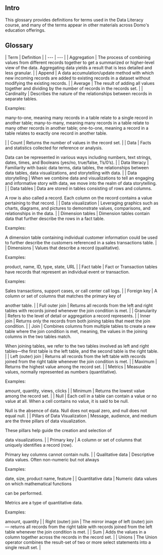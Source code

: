 

Intro
-------

This glossary provides definitions for terms used in the Data Literacy course, and many of the terms appear in other materials across Domo's education offerings.


 Glossary
----------


|
 Term
  |
 Definition
  |
| --- | --- |
|
 Aggregation
  |
 The process of combining values from different records together to get a summarized or higher-level view of the data. Aggregating data yields a result that is less detailed and less granular.
  |
|
 Append
  |
 A data accumulation/update method with which new incoming records are added to existing records in a dataset without modifying the existing records.
  |
|
 Average
  |
 The result of adding all values together and dividing by the number of records in the records set.
  |
|
 Cardinality
  |
 Describes the nature of the relationships between records in separate tables.

Examples:

many-to-one, meaning many records in a table relate to a single record in another table; many-to-many, meaning many records in a table relate to many other records in another table; one-to-one, meaning a record in a table relates to exactly one record in another table.

|
|
 Count
  |
 Returns the number of values in the record set.
  |
|
 Data
  |
 Facts and statistics collected for reference or analysis.


 Data can be represented in various ways including numbers, text strings, dates, times, and Booleans (yes/no, true/false, 1’s/0’s).
  |
|
 Data literacy
  |
 Familiarity with basic data terms, data tables, the relationships between data tables, data visualizations, and storytelling with data.
  |
|
 Data storytelling
  |
 When we combine data and visualizations to tell an engaging and informative story with data, we move into the realm of data storytelling.
  |
|
 Data tables
  |
 Data are stored in tables consisting of rows and columns.


 A row is also called a record. Each column on the record contains a value pertaining to that record.
  |
|
 Data visualization
  |
 Leveraging graphics such as charts, diagrams, and pictures to demonstrate values, comparisons, and relationships in the data.
  |
|
 Dimension tables
  |
 Dimension tables contain data that further describe the rows in a fact table.

Examples:

A dimension table containing individual customer information could be used to further describe the customers referenced in a sales transactions table.
  |
|
 Dimensions
  |
 Values that describe a record (qualitative).

Examples:

product, name, ID, type, state, URL
  |
|
 Fact table
  |
 Fact or Transaction tables have records that represent an individual event or transaction.

Examples:

Sales transactions, support cases, or call center call logs.
  |
|
 Foreign key
  |
 A column or set of columns that matches the primary key of

another table.
  |
|
 Full outer join
  |
 Returns all records from the left and right tables with records joined whenever the join condition is met.
  |
|
 Granularity
  |
 Refers to the level of detail or aggregation a record represents.
  |
|
 Inner join
  |
 Returns only the records from both joining tables that meet the join condition.
  |
|
 Join
  |
 Combines columns from multiple tables to create a new table where the join condition is met, meaning, the values in the joining columns in the two tables match.


 When joining tables, we refer to the two tables involved as left and right tables—the first table is the left table, and the second table is the right table.
  |
|
 Left (outer) join
  |
 Returns all records from the left table with records joined from the right table whenever the join condition is met.
  |
|
 Maximum
  |
 Returns the highest value among the record set.
  |
|
 Metrics
  |
 Measurable values, normally represented as numbers (quantitative).

Examples:

amount, quantity, views, clicks
  |
|
 Minimum
  |
 Returns the lowest value among the record set.
  |
|
 Null
  |
 Each cell in a table can contain a value or no value at all. When a cell contains no value, it is said to be null.


 Null is the absence of data. Null does not equal zero, and null does not equal null.
  |
|
 Pillars of Data Visualization
  |
 Message, audience, and medium are the three pillars of data visualization.


 These pillars help guide the creation and selection of

data visualizations.
  |
|
 Primary key
  |
 A column or set of columns that uniquely identifies a record (row).


 Primary key columns cannot contain nulls.
  |
|
 Qualitative data
  |
 Descriptive data values. Often non-numeric but not always

Examples:

date, size, product name, feature
  |
|
 Quantitative data
  |
 Numeric data values on which mathematical functions

can be performed.


 Metrics are a type of quantitative data.

Examples:

amount, quantity
  |
|
 Right (outer) join
  |
 The mirror image of left (outer) join — returns all records from the right table with records joined from the left table whenever the join condition is met.
  |
|
 Sum
  |
 Adds the values in a column together across the records in the record set.
  |
|
 Unions
  |
 The Union operator combines the result-set of two or more select statements into a single result set.
  |


